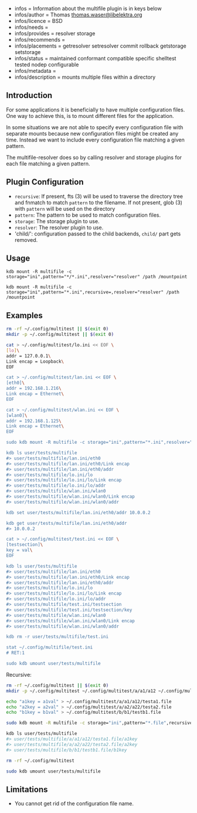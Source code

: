 - infos = Information about the multifile plugin is in keys below
- infos/author = Thomas <thomas.waser@libelektra.org>
- infos/licence = BSD
- infos/needs =
- infos/provides = resolver storage
- infos/recommends =
- infos/placements = getresolver setresolver commit rollback getstorage setstorage
- infos/status = maintained conformant compatible specific shelltest tested nodep configurable
- infos/metadata =
- infos/description = mounts multiple files within a directory

## Introduction

For some applications it is beneficially to have multiple configuration files.
One way to achieve this, is to mount different files for the application.

In some situations we are not able to specify every configuration file with separate mounts
because new configuration files might be created any time.
Instead we want to include every configuration file matching a given pattern.

The multifile-resolver does so by calling resolver and storage plugins for each file matching a given pattern.

## Plugin Configuration

- `recursive`:
  If present, fts (3) will be used to traverse the directory tree and fnmatch to match `pattern` to the filename.
  If not present, glob (3) with `pattern` will be used on the directory
- `pattern`:
  The pattern to be used to match configuration files.
- `storage`:
  The storage plugin to use.
- `resolver`:
  The resolver plugin to use.
- 'child/<configname>':
  configuration passed to the child backends, `child/` part gets removed.

## Usage

`kdb mount -R multifile -c storage="ini",pattern="*/*.ini",resolver="resolver" /path /mountpoint`

`kdb mount -R multifile -c storage="ini",pattern="*.ini",recursive=,resolver="resolver" /path /mountpoint`

## Examples

```sh
rm -rf ~/.config/multitest || $(exit 0)
mkdir -p ~/.config/multitest || $(exit 0)

cat > ~/.config/multitest/lo.ini << EOF \
[lo]\
addr = 127.0.0.1\
Link encap = Loopback\
EOF

cat > ~/.config/multitest/lan.ini << EOF \
[eth0]\
addr = 192.168.1.216\
Link encap = Ethernet\
EOF

cat > ~/.config/multitest/wlan.ini << EOF \
[wlan0]\
addr = 192.168.1.125\
Link encap = Ethernet\
EOF

sudo kdb mount -R multifile -c storage="ini",pattern="*.ini",resolver="resolver" multitest user/tests/multifile

kdb ls user/tests/multifile
#> user/tests/multifile/lan.ini/eth0
#> user/tests/multifile/lan.ini/eth0/Link encap
#> user/tests/multifile/lan.ini/eth0/addr
#> user/tests/multifile/lo.ini/lo
#> user/tests/multifile/lo.ini/lo/Link encap
#> user/tests/multifile/lo.ini/lo/addr
#> user/tests/multifile/wlan.ini/wlan0
#> user/tests/multifile/wlan.ini/wlan0/Link encap
#> user/tests/multifile/wlan.ini/wlan0/addr

kdb set user/tests/multifile/lan.ini/eth0/addr 10.0.0.2

kdb get user/tests/multifile/lan.ini/eth0/addr
#> 10.0.0.2

cat > ~/.config/multitest/test.ini << EOF \
[testsection]\
key = val\
EOF

kdb ls user/tests/multifile
#> user/tests/multifile/lan.ini/eth0
#> user/tests/multifile/lan.ini/eth0/Link encap
#> user/tests/multifile/lan.ini/eth0/addr
#> user/tests/multifile/lo.ini/lo
#> user/tests/multifile/lo.ini/lo/Link encap
#> user/tests/multifile/lo.ini/lo/addr
#> user/tests/multifile/test.ini/testsection
#> user/tests/multifile/test.ini/testsection/key
#> user/tests/multifile/wlan.ini/wlan0
#> user/tests/multifile/wlan.ini/wlan0/Link encap
#> user/tests/multifile/wlan.ini/wlan0/addr

kdb rm -r user/tests/multifile/test.ini

stat ~/.config/multifile/test.ini
# RET:1

sudo kdb umount user/tests/multifile
```

Recursive:

```sh
rm -rf ~/.config/multitest || $(exit 0)
mkdir -p ~/.config/multitest ~/.config/multitest/a/a1/a12 ~/.config/multitest/a/a2/a22 ~/.config/multitest/b/b1|| $(exit 0)

echo "a1key = a1val" > ~/.config/multitest/a/a1/a12/testa1.file
echo "a2key = a2val" > ~/.config/multitest/a/a2/a22/testa2.file
echo "b1key = b1val" > ~/.config/multitest/b/b1/testb1.file

sudo kdb mount -R multifile -c storage="ini",pattern="*.file",recursive=,resolver="resolver" multitest user/tests/multifile

kdb ls user/tests/multifile
#> user/tests/multifile/a/a1/a12/testa1.file/a1key
#> user/tests/multifile/a/a2/a22/testa2.file/a2key
#> user/tests/multifile/b/b1/testb1.file/b1key

rm -rf ~/.config/multitest

sudo kdb umount user/tests/multifile
```

## Limitations

- You cannot get rid of the configuration file name.
